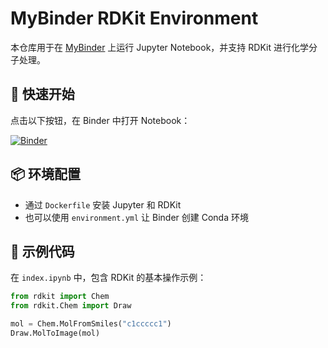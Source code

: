 # MyBinder RDKit Environment

本仓库用于在 [MyBinder](https://mybinder.org/) 上运行 Jupyter Notebook，并支持 RDKit 进行化学分子处理。

## 🚀 快速开始

点击以下按钮，在 Binder 中打开 Notebook：

[![Binder](https://mybinder.org/badge_logo.svg)](https://mybinder.org/v2/gh/dfwlab/mybinder-rdkit/tree/main/HEAD?urlpath=%2Fdoc%2Ftree%2Findex.ipynb)

## 📦 环境配置

- 通过 `Dockerfile` 安装 Jupyter 和 RDKit
- 也可以使用 `environment.yml` 让 Binder 创建 Conda 环境

## 📜 示例代码

在 `index.ipynb` 中，包含 RDKit 的基本操作示例：
```python
from rdkit import Chem
from rdkit.Chem import Draw

mol = Chem.MolFromSmiles("c1ccccc1")
Draw.MolToImage(mol)

